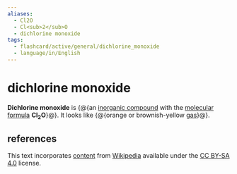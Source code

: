 ```yaml
---
aliases:
  - Cl2O
  - Cl<sub>2</sub>O
  - dichlorine monoxide
tags:
  - flashcard/active/general/dichlorine_monoxide
  - language/in/English
---
```


# dichlorine monoxide

__Dichlorine monoxide__ is {@{an [inorganic compound](inorganic%20compound.md) with the [molecular formula](chemical%20formula.md#molecular%20formula) __Cl<sub>2</sub>O__}@}. It looks like {@{orange or brownish-yellow [gas](gas.md)}@}.

## references

This text incorporates [content](https://en.wikipedia.org/wiki/dichlorine_monoxide) from [Wikipedia](Wikipedia.md) available under the [CC BY-SA 4.0](https://creativecommons.org/licenses/by-sa/4.0/) license.
